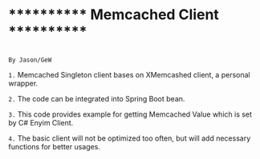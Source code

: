 ********** Memcached Client **********
================
                                                                                        By Jason/GeW

`1.` Memcached Singleton client bases on XMemcashed client, a personal wrapper.

`2.` The code can be integrated into Spring Boot bean.

`3.` This code provides example for getting Memcached Value which is set by C# Enyim Client.

`4.` The basic client will not be optimized too often, but will add necessary functions for better usages.

